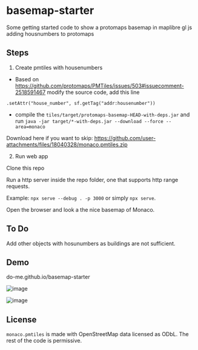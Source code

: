 # basemap-starter
Some getting started code to show a protomaps basemap in maplibre gl js adding housnumbers to protomaps

## Steps

1. Create pmtiles with housenumbers

- Based on https://github.com/protomaps/PMTiles/issues/503#issuecomment-2518591467 modify the source code, add this line 

`.setAttr("house_number", sf.getTag("addr:housenumber"))`

- compile the `tiles/target/protomaps-basemap-HEAD-with-deps.jar` and run `java -jar target/*-with-deps.jar --download --force --area=monaco`

Download here if you want to skip: https://github.com/user-attachments/files/18040328/monaco.pmtiles.zip


2. Run web app

Clone this repo

Run a http server inside the repo folder, one that supports http range requests.

Example: `npx serve --debug . -p 3000` or simply `npx serve`.

Open the browser and look a the nice basemap of Monaco.

## To Do 
Add other objects with hosunumbers as buildings are not sufficient.

## Demo

do-me.github.io/basemap-starter

![image](https://github.com/user-attachments/assets/ec83bb6f-709b-481b-a88a-499516b9bcb0)

![image](https://github.com/user-attachments/assets/3527fe62-c084-458f-9a4f-96ce79315d52)


## License

`monaco.pmtiles` is made with OpenStreetMap data licensed as ODbL. The rest of the code is permissive.
